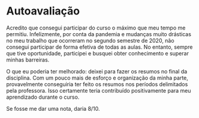 # Autoavaliação

Acredito que consegui participar do curso o máximo que meu tempo me permitiu. Infelizmente, por conta da pandemia e mudanças muito drásticas no meu trabalho que ocorreram no segundo semestre de 2020, não consegui participar de forma efetiva de todas as aulas. No entanto, sempre que tive oportunidade, participei e busquei obter conhecimento e superar minhas barreiras.

O que eu poderia ter melhorado: deixei para fazer os resumos no final da disciplina. Com um pouco mais de esforço e organização da minha parte, provavelmente conseguiria ter feito os resumos nos períodos delimitados pela professora. Isso certamente teria contribuído positivamente para meu aprendizado durante o curso.

Se fosse me dar uma nota, daria 8/10.
